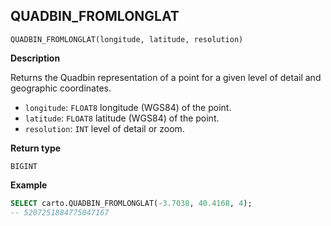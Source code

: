 ## QUADBIN_FROMLONGLAT

```sql:signature
QUADBIN_FROMLONGLAT(longitude, latitude, resolution)
```

**Description**

Returns the Quadbin representation of a point for a given level of detail and geographic coordinates.

* `longitude`: `FLOAT8` longitude (WGS84) of the point.
* `latitude`: `FLOAT8` latitude (WGS84) of the point.
* `resolution`: `INT` level of detail or zoom.

**Return type**

`BIGINT`

**Example**

```sql
SELECT carto.QUADBIN_FROMLONGLAT(-3.7038, 40.4168, 4);
-- 5207251884775047167
```
